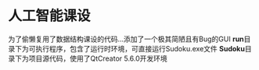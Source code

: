 # 人工智能课设
为了偷懒复用了数据结构课设的代码...添加了一个极其简陋且有Bug的GUI
**run**目录下为可执行程序，包含了运行时环境，可直接运行Sudoku.exe文件
**Sudoku**目录下为项目源代码，使用了QtCreator 5.6.0开发环境
